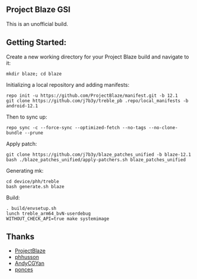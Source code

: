 ## Project Blaze GSI  
This is an unofficial build.  

## Getting Started:

Create a new working directory for your Project Blaze build and navigate to it:
```
mkdir blaze; cd blaze
```

Initializing a local repository and adding manifests:
```
repo init -u https://github.com/ProjectBlaze/manifest.git -b 12.1
git clone https://github.com/j7b3y/treble_pb .repo/local_manifests -b android-12.1
```

Then to sync up:
```
repo sync -c --force-sync --optimized-fetch --no-tags --no-clone-bundle --prune
```

Apply patch:
```
git clone https://github.com/j7b3y/blaze_patches_unified -b blaze-12.1
bash ./blaze_patches_unified/apply-patchers.sh blaze_patches_unified

```

Generating mk:
```
cd device/phh/treble
bash generate.sh blaze
```

Build:
```
. build/envsetup.sh
lunch treble_arm64_bvN-userdebug
WITHOUT_CHECK_API=true make systemimage
```  

## Thanks  

- [ProjectBlaze](https://github.com/ProjectBlaze)
- [phhusson](https://github.com/phhusson/)
- [AndyCGYan](https://github.com/AndyCGYan)
- [ponces](https://github.com/ponces/)
